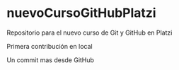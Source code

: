 # nuevoCursoGitHubPlatzi
Repositorio para el nuevo curso de Git y GitHub en Platzi

Primera contribución en local

Un commit mas desde GitHub
